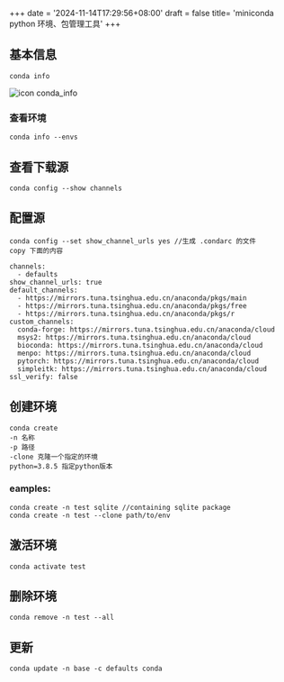 +++
date = '2024-11-14T17:29:56+08:00'
draft = false
title= 'miniconda python 环境、包管理工具'
+++

## 基本信息

    conda info

![icon conda_info](/images/conda_info.png)

### 查看环境

    conda info --envs

## 查看下载源

    conda config --show channels

## 配置源

    conda config --set show_channel_urls yes //生成 .condarc 的文件
    copy 下面的内容

```
channels:
  - defaults
show_channel_urls: true
default_channels:
  - https://mirrors.tuna.tsinghua.edu.cn/anaconda/pkgs/main
  - https://mirrors.tuna.tsinghua.edu.cn/anaconda/pkgs/free
  - https://mirrors.tuna.tsinghua.edu.cn/anaconda/pkgs/r
custom_channels:
  conda-forge: https://mirrors.tuna.tsinghua.edu.cn/anaconda/cloud
  msys2: https://mirrors.tuna.tsinghua.edu.cn/anaconda/cloud
  bioconda: https://mirrors.tuna.tsinghua.edu.cn/anaconda/cloud
  menpo: https://mirrors.tuna.tsinghua.edu.cn/anaconda/cloud
  pytorch: https://mirrors.tuna.tsinghua.edu.cn/anaconda/cloud
  simpleitk: https://mirrors.tuna.tsinghua.edu.cn/anaconda/cloud
ssl_verify: false
```

## 创建环境

    conda create
    -n 名称
    -p 路径
    -clone 克隆一个指定的环境
    python=3.8.5 指定python版本

### eamples:

    conda create -n test sqlite //containing sqlite package
    conda create -n test --clone path/to/env

## 激活环境

    conda activate test

## 删除环境

    conda remove -n test --all

## 更新

    conda update -n base -c defaults conda
